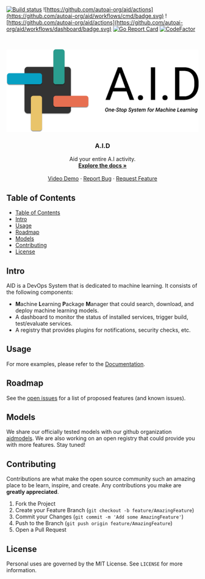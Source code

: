 [![Build status](https://ci.appveyor.com/api/projects/status/591jgg8ffuy4v52i?svg=true)](https://ci.appveyor.com/project/xzyaoi/aid)
![https://github.com/autoai-org/aid/actions](https://github.com/autoai-org/aid/workflows/cmd/badge.svg)
![https://github.com/autoai-org/aid/actions](https://github.com/autoai-org/aid/workflows/dashboard/badge.svg)
[![Go Report Card](https://goreportcard.com/badge/github.com/autoai-org/aid)](https://goreportcard.com/report/github.com/autoai-org/aid)
[![CodeFactor](https://www.codefactor.io/repository/github/autoai-org/aid/badge)](https://www.codefactor.io/repository/github/autoai-org/aid)
<!-- PROJECT LOGO -->
<br />
<p align="center">
  <a href="https://github.com/autoai-org/aid">
    <img src="assets/logo_transparent.png" alt="Logo" width="540">
  </a>

  <h3 align="center">A.I.D</h3>

  <p align="center">
    Aid your entire A.I activity.
    <br />
    <a href="https://aid.autoai.org"><strong>Explore the docs »</strong></a>
    <br />
    <br />
    <a href="https://www.youtube.com/watch?v=18ulW_8phgs">Video Demo</a>
    ·
    <a href="https://github.com/autoai-org/aid/issues">Report Bug</a>
    ·
    <a href="https://github.com/autoai-org/aid/issues">Request Feature</a>
  </p>
</p>

<!-- TABLE OF CONTENTS -->
## Table of Contents

- [Table of Contents](#table-of-contents)
- [Intro](#intro)
- [Usage](#usage)
- [Roadmap](#roadmap)
- [Models](#models)
- [Contributing](#contributing)
- [License](#license)

## Intro

AID is a DevOps System that is dedicated to machine learning. It consists of the following components:

* **M**achine **L**earning **P**ackage **M**anager that could search, download, and deploy machine learning models.
* A dashboard to monitor the status of installed services, trigger build, test/evaluate services.
* A registry that provides plugins for notifications, security checks, etc.

<!-- USAGE EXAMPLES -->
## Usage

For more examples, please refer to the [Documentation](https://aid.autoai.org).

<!-- ROADMAP -->
## Roadmap

See the [open issues](https://github.com/autoai-org/aid/issues) for a list of proposed features (and known issues).

<!-- MODELS -->
## Models

We share our officially tested models with our github organization [aidmodels](https://github.com/aidmodels). We are also working on an open registry that could provide you with more features. Stay tuned!

<!-- CONTRIBUTING -->
## Contributing

Contributions are what make the open source community such an amazing place to be learn, inspire, and create. Any contributions you make are **greatly appreciated**.

1. Fork the Project
2. Create your Feature Branch (`git checkout -b feature/AmazingFeature`)
3. Commit your Changes (`git commit -m 'Add some AmazingFeature'`)
4. Push to the Branch (`git push origin feature/AmazingFeature`)
5. Open a Pull Request

<!-- LICENSE -->
## License

Personal uses are governed by the MIT License. See `LICENSE` for more information.

